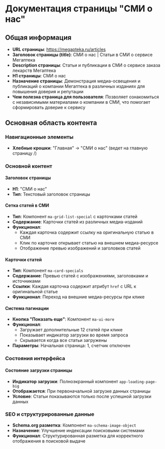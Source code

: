 # Документация страницы "СМИ о нас"

## Общая информация

- **URL страницы**: https://megapteka.ru/articles
- **Заголовок страницы (title)**: СМИ о нас | Статьи в СМИ о сервисе Мегаптека
- **Description страницы**: Статьи и публикации в СМИ о сервисе заказа лекарств Мегаптека
- **H1 страницы**: СМИ о нас
- **Назначение страницы**: Демонстрация медиа-освещения и публикаций о компании Мегаптека в различных изданиях для повышения доверия и репутации
- **Чем полезна страница для пользователя**: Позволяет ознакомиться с независимыми материалами о компании в СМИ, что помогает сформировать доверие к сервису

## Основная область контента

### Навигационные элементы
- **Хлебные крошки**: "Главная" → "СМИ о нас" (ведет на главную страницу /)

### Основной контент

#### Заголовок страницы
- **H1**: "СМИ о нас"
- **Тип**: Текстовый заголовок страницы

#### Сетка статей в СМИ
- **Тип**: Компонент `ma-grid-list-special` с карточками статей
- **Содержание**: Карточки статей из различных медиа-изданий
- **Функционал**: 
  - Каждая карточка содержит ссылку на оригинальную статью в СМИ
  - Клик по карточке открывает статью на внешнем медиа-ресурсе
  - Отображение превью изображений и заголовков статей

#### Карточки статей
- **Тип**: Компонент `ma-card-specials`
- **Содержание**: Превью статей с изображениями, заголовками и источниками
- **Ссылки**: Каждая карточка содержит атрибут `href` с URL к оригинальной статье
- **Функционал**: Переход на внешние медиа-ресурсы при клике

#### Система пагинации
- **Кнопка "Показать еще"**: Компонент `ma-ui-more`
- **Функционал**: 
  - Загружает дополнительные 12 статей при клике
  - Показывает индикатор загрузки во время запроса
  - Скрывается когда все статьи загружены
- **Параметры**: Начальная страница: 1, счетчик отключен

### Состояния интерфейса

#### Состояние загрузки страницы
- **Индикатор загрузки**: Полноэкранный компонент `app-loading-page-big`
- **Отображается**: При первоначальной загрузке данных страницы
- **Условие**: Статьи показываются только после успешной загрузки данных

### SEO и структурированные данные
- **Schema.org разметка**: Компонент `ma-schema-image-object`
- **Назначение**: Улучшение индексации поисковыми системами
- **Функционал**: Структурированная разметка для корректного отображения в поисковой выдаче
